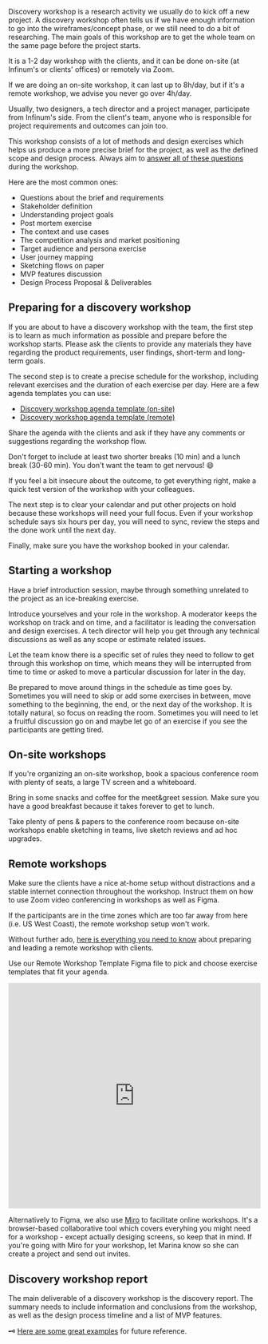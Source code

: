 Discovery workshop is a research activity we usually do to kick off a new project. A discovery workshop often tells us if we have enough information to go into the wireframes/concept phase, or we still need to do a bit of researching. The main goals of this workshop are to get the whole team on the same page before the project starts.

It is a 1-2 day workshop with the clients, and it can be done on-site (at Infinum's or clients' offices) or remotely via Zoom.

If we are doing an on-site workshop, it can last up to 8h/day, but if it's a remote workshop, we advise you never go over 4h/day.

Usually, two designers, a tech director and a project manager, participate from Infinum's side. From the client's team, anyone who is responsible for project requirements and outcomes can join too.

This workshop consists of a lot of methods and design exercises which helps us produce a more precise brief for the project, as well as the defined scope and design process. Always aim to [answer all of these questions](https://www.designerfund.com/files/sample-creative-brief.pdf) during the workshop.

Here are the most common ones:

- Questions about the brief and requirements
- Stakeholder definition
- Understanding project goals
- Post mortem exercise
- The context and use cases
- The competition analysis and market positioning
- Target audience and persona exercise
- User journey mapping
- Sketching flows on paper
- MVP features discussion
- Design Process Proposal & Deliverables


## Preparing for a discovery workshop

If you are about to have a discovery workshop with the team, the first step is to learn as much information as possible and prepare before the workshop starts. Please ask the clients to provide any materials they have regarding the product requirements, user findings, short-term and long-term goals.

The second step is to create a precise schedule for the workshop, including relevant exercises and the duration of each exercise per day. Here are a few agenda templates you can use:

- [Discovery workshop agenda template (on-site)](https://drive.google.com/drive/folders/1s7INWzSv-TymvVnOok9plv3qQoPLCm3G?usp=sharing)
- [Discovery workshop agenda template (remote)](https://drive.google.com/drive/folders/1sNAU8FBZe0tsEKRrvqQqnlIjmZl8siOb?usp=sharing)

Share the agenda with the clients and ask if they have any comments or suggestions regarding the workshop flow.

Don't forget to include at least two shorter breaks (10 min) and a lunch break (30-60 min). You don't want the team to get nervous! 😄

If you feel a bit insecure about the outcome, to get everything right, make a quick test version of the workshop with your colleagues.

The next step is to clear your calendar and put other projects on hold because these workshops will need your full focus. Even if your workshop schedule says six hours per day, you will need to sync, review the steps and the done work until the next day.

Finally, make sure you have the workshop booked in your calendar.


## Starting a workshop

Have a brief introduction session, maybe through something unrelated to the project as an ice-breaking exercise.

Introduce yourselves and your role in the workshop. A moderator keeps the workshop on track and on time, and a facilitator is leading the conversation and design exercises. A tech director will help you get through any technical discussions as well as any scope or estimate related issues.

Let the team know there is a specific set of rules they need to follow to get through this workshop on time, which means they will be interrupted from time to time or asked to move a particular discussion for later in the day.

Be prepared to move around things in the schedule as time goes by. Sometimes you will need to skip or add some exercises in between, move something to the beginning, the end, or the next day of the workshop. It is totally natural, so focus on reading the room. Sometimes you will need to let a fruitful discussion go on and maybe let go of an exercise if you see the participants are getting tired.


## On-site workshops

If you're organizing an on-site workshop, book a spacious conference room with plenty of seats, a large TV screen and a whiteboard.

Bring in some snacks and coffee for the meet&greet session. Make sure you have a good breakfast because it takes forever to get to lunch.

Take plenty of pens & papers to the conference room because on-site workshops enable sketching in teams, live sketch reviews and ad hoc upgrades.

## Remote workshops

Make sure the clients have a nice at-home setup without distractions and a stable internet connection throughout the workshop. Instruct them on how to use Zoom video conferencing in workshops as well as Figma.

If the participants are in the time zones which are too far away from here (i.e. US West Coast), the remote workshop setup won't work.

Without further ado, [here is everything you need to know](https://design.infinum.com/case/how-to-avoid-remote-workshop-burnout) about preparing and leading a remote workshop with clients.

Use our Remote Workshop Template Figma file to pick and choose exercise templates that fit your agenda.
<p align="center"><iframe style="border: 1px solid rgba(0, 0, 0, 0.1);" width="100%" height="450" src="https://www.figma.com/embed?embed_host=share&url=https%3A%2F%2Fwww.figma.com%2Ffile%2FdjT2s2cKOLUPuWvBQTEU58%2FRemote-workshop-template%3Fnode-id%3D365%253A1&chrome=DOCUMENTATION" allowfullscreen></iframe>
  
Alternatively to Figma, we also use [Miro](https://miro.com/) to facilitate online workshops. It's a browser-based collaborative tool which covers everyhing you might need for a workshop - except actually desiging screens, so keep that in mind. If you're going with Miro for your workshop, let Marina know so she can create a project and send out invites.

## Discovery workshop report

The main deliverable of a discovery workshop is the discovery report. The summary needs to include information and conclusions from the workshop, as well as the design process timeline and a list of MVP features.

🗝 [Here are some great examples](https://drive.google.com/drive/u/1/folders/1AiNqGNOJbuZzsP2IM0uG1GppH4_OAafp) for future reference.
